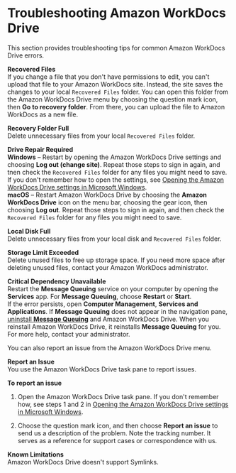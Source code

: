 # Troubleshooting Amazon WorkDocs Drive<a name="drive_troubleshoot"></a>

This section provides troubleshooting tips for common Amazon WorkDocs Drive errors\.

**Recovered Files**  
If you change a file that you don't have permissions to edit, you can't upload that file to your Amazon WorkDocs site\. Instead, the site saves the changes to your local `Recovered Files` folder\. You can open this folder from the Amazon WorkDocs Drive menu by choosing the question mark icon, then **Go to recovery folder**\. From there, you can upload the file to Amazon WorkDocs as a new file\.

**Recovery Folder Full**  
Delete unnecessary files from your local `Recovered Files` folder\.

**Drive Repair Required**  
**Windows** – Restart by opening the Amazon WorkDocs Drive settings and choosing **Log out \(change site\)**\. Repeat those steps to sign in again, and tnen check the `Recovered Files` folder for any files you might need to save\. If you don't remember how to open the settings, see [Opening the Amazon WorkDocs Drive settings in Microsoft Windows](open-wdd-settings.md)\.  
**macOS** – Restart Amazon WorkDocs Drive by choosing the **Amazon WorkDocs Drive** icon on the menu bar, choosing the gear icon, then choosing **Log out**\. Repeat those steps to sign in again, and then check the `Recovered Files` folder for any files you might need to save\.

**Local Disk Full**  
Delete unnecessary files from your local disk and `Recovered Files` folder\.

**Storage Limit Exceeded**  
Delete unused files to free up storage space\. If you need more space after deleting unused files, contact your Amazon WorkDocs administrator\.

**Critical Dependency Unavailable**  
Restart the **Message Queuing** service on your computer by opening the **Services** app\. For **Message Queuing**, choose **Restart** or **Start**\.  
If the error persists, open **Computer Management**, **Services and Applications**\. If **Message Queuing** does not appear in the navigation pane, [uninstall **Message Queuing**](https://docs.particular.net/transports/msmq/uninstalling-msmq) and Amazon WorkDocs Drive\. When you reinstall Amazon WorkDocs Drive, it reinstalls **Message Queuing** for you\. For more help, contact your administrator\.

You can also report an issue from the Amazon WorkDocs Drive menu\.

**Report an Issue**  
You use the Amazon WorkDocs Drive task pane to report issues\. 

**To report an issue**

1. Open the Amazon WorkDocs Drive task pane\. If you don't remember how, see steps 1 and 2 in [Opening the Amazon WorkDocs Drive settings in Microsoft Windows](open-wdd-settings.md)\. 

1. Choose the question mark icon, and then choose **Report an issue** to send us a description of the problem\. Note the tracking number\. It serves as a reference for support cases or correspondence with us\.

**Known Limitations**  
Amazon WorkDocs Drive doesn't support Symlinks\.